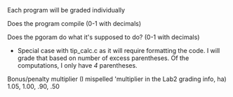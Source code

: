 Each program will be graded individually

Does the program compile (0-1 with decimals)  

Does the pgoram do what it's supposed to do? (0-1 with decimals)
* Special case with tip_calc.c as it will require formatting the code. I will grade that based on number of excess parentheses. Of the computations, I only have *4* parentheses.

Bonus/penalty multiplier (I mispelled 'multiplier in the Lab2 grading info, ha)  
1.05, 1.00, .90, .50
